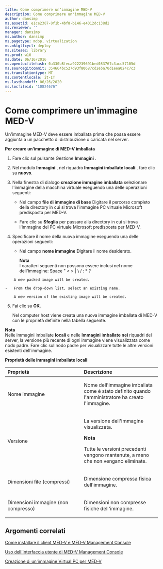```yaml
---
title: Come comprimere un'immagine MED-V
description: Come comprimere un'immagine MED-V
author: dansimp
ms.assetid: e1ce2307-0f1b-4bf8-b146-e4012dc138d2
ms.reviewer: ''
manager: dansimp
ms.author: dansimp
ms.pagetype: mdop, virtualization
ms.mktglfcycl: deploy
ms.sitesec: library
ms.prod: w10
ms.date: 06/16/2016
ms.openlocfilehash: 0a330b8feca922239691bed083767c3acc57105d
ms.sourcegitcommit: 354664bc527d93f80687cd2eba70d1eea024c7c3
ms.translationtype: MT
ms.contentlocale: it-IT
ms.lasthandoff: 06/26/2020
ms.locfileid: "10824676"
---
```

# Come comprimere un'immagine MED-V


Un'immagine MED-V deve essere imballata prima che possa essere aggiunta a un pacchetto di distribuzione o caricata nel server.

**Per creare un'immagine di MED-V imballata**

1.  Fare clic sul pulsante Gestione **Immagini** .

2.  Nel modulo **Immagini** , nel riquadro **Immagini imballate locali** , fare clic su **nuovo**.

3.  Nella finestra di dialogo **creazione immagine imballata** selezionare l'immagine della macchina virtuale eseguendo una delle operazioni seguenti:

    -   Nel campo **file di immagine di base** Digitare il percorso completo della directory in cui si trova l'immagine PC virtuale Microsoft predisposta per MED-V.

    -   Fare clic su **Sfoglia** per passare alla directory in cui si trova l'immagine del PC virtuale Microsoft predisposta per MED-V.

4.  Specificare il nome della nuova immagine eseguendo una delle operazioni seguenti:

    -   Nel campo **nome immagine** Digitare il nome desiderato.

        **Nota**  
        I caratteri seguenti non possono essere inclusi nel nome dell'immagine: Space " &lt; &gt; | \\ / : \* ?



~~~
    A new packed image will be created.

-   From the drop-down list, select an existing name.

    A new version of the existing image will be created.
~~~

5. Fai clic su **OK**.

   Nel computer host viene creata una nuova immagine imballata di MED-V con le proprietà definite nella tabella seguente.

**Nota**  
Nelle immagini imballate **locali** e nelle **Immagini imballate nei** riquadri del server, la versione più recente di ogni immagine viene visualizzata come nodo padre. Fare clic sul nodo padre per visualizzare tutte le altre versioni esistenti dell'immagine.



**Proprietà delle immagini imballate locali**

<table>
<colgroup>
<col width="50%" />
<col width="50%" />
</colgroup>
<thead>
<tr class="header">
<th align="left">Proprietà</th>
<th align="left">Descrizione</th>
</tr>
</thead>
<tbody>
<tr class="odd">
<td align="left"><p>Nome immagine</p></td>
<td align="left"><p>Nome dell'immagine imballata come è stato definito quando l'amministratore ha creato l'immagine.</p></td>
</tr>
<tr class="even">
<td align="left"><p>Versione</p></td>
<td align="left"><p>La versione dell'immagine visualizzata.</p>
<div class="alert">
<strong>Nota</strong><br/><p>Tutte le versioni precedenti vengono mantenute, a meno che non vengano eliminate.</p>
</div>
<div>

</div></td>
</tr>
<tr class="odd">
<td align="left"><p>Dimensioni file (compressi)</p></td>
<td align="left"><p>Dimensione compressa fisica dell'immagine.</p></td>
</tr>
<tr class="even">
<td align="left"><p>Dimensioni immagine (non compresso)</p></td>
<td align="left"><p>Dimensioni non compresse fisiche dell'immagine.</p></td>
</tr>
</tbody>
</table>



## Argomenti correlati


[Come installare il client MED-V e MED-V Management Console](how-to-install-med-v-client-and-med-v-management-console.md)

[Uso dell'interfaccia utente di MED-V Management Console](using-the-med-v-management-console-user-interface.md)

[Creazione di un'immagine Virtual PC per MED-V](creating-a-virtual-pc-image-for-med-v.md)









